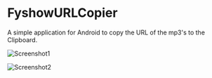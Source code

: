 # FyshowURLCopier

A simple application for Android to copy the URL of the mp3's to the Clipboard.

![Screenshot1](https://scontent.xx.fbcdn.net/hphotos-xfp1/v/t1.0-9/11952008_10153509717550767_8189296493945994469_n.jpg?oh=2e5ebdaf965adc5cb04d1f78096d3583&oe=56765CE2)

![Screenshot2](https://scontent.xx.fbcdn.net/hphotos-xtf1/v/t1.0-9/11145183_10153509693260767_8301781512227028684_n.jpg?oh=405f48d5dd239ebb7b67468afab07abc&oe=563CC176)
